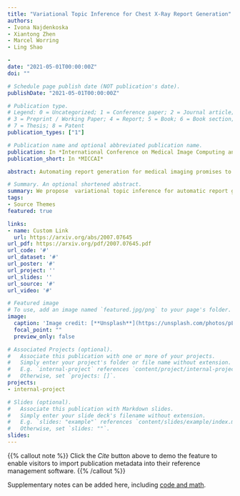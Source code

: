 ```yaml
---
title: "Variational Topic Inference for Chest X-Ray Report Generation"
authors:
- Ivona Najdenkoska
- Xiantong Zhen 
- Marcel Worring
- Ling Shao

- 
date: "2021-05-01T00:00:00Z"
doi: ""

# Schedule page publish date (NOT publication's date).
publishDate: "2021-05-01T00:00:00Z"

# Publication type.
# Legend: 0 = Uncategorized; 1 = Conference paper; 2 = Journal article;
# 3 = Preprint / Working Paper; 4 = Report; 5 = Book; 6 = Book section;
# 7 = Thesis; 8 = Patent
publication_types: ["1"]

# Publication name and optional abbreviated publication name.
publication: In *International Conference on Medical Image Computing and Computer Assisted Intervention  2021*
publication_short: In *MICCAI*

abstract: Automating report generation for medical imaging promises to alleviate workload and assist diagnosis in clinical practice. Recent work has shown that deep learning models can successfully caption natural images. However, learning from medical data is challenging due to the diversity and uncertainty inherent in the reports written by diﬀerent radiologists with discrepant expertise and experience. To tackle these challenges, we propose variational topic inference for automatic report generation. Speciﬁcally, we introduce a set of topics as latent variables to guide sentence generation by aligning image and language modalities in a latent space. The topics are inferred in a conditional variational inference framework, with each topic governing the generation of a sentence in the report. Further, we adopt a visual attention module that enables the model to attend to diﬀerent local regions in the image to generate more informative descriptions. We conduct extensive experiments on two benchmarks, namely Indiana U. Chest X-rays and MIMIC-CXR. The results demonstrate that our proposed variational topic inference model can generate reports which are not mere copies of reports used in training, while still achieving comparable performance to state-of-the-art methods in terms of standard language generation criteria.

# Summary. An optional shortened abstract.
summary: We propose  variational topic inference for automatic report generation.
tags:
- Source Themes
featured: true

links:
- name: Custom Link
  url: https://arxiv.org/abs/2007.07645
url_pdf: https://arxiv.org/pdf/2007.07645.pdf
url_code: '#'
url_dataset: '#'
url_poster: '#'
url_project: ''
url_slides: ''
url_source: '#'
url_video: '#'

# Featured image
# To use, add an image named `featured.jpg/png` to your page's folder. 
image:
  caption: 'Image credit: [**Unsplash**](https://unsplash.com/photos/pLCdAaMFLTE)'
  focal_point: ""
  preview_only: false

# Associated Projects (optional).
#   Associate this publication with one or more of your projects.
#   Simply enter your project's folder or file name without extension.
#   E.g. `internal-project` references `content/project/internal-project/index.md`.
#   Otherwise, set `projects: []`.
projects:
- internal-project

# Slides (optional).
#   Associate this publication with Markdown slides.
#   Simply enter your slide deck's filename without extension.
#   E.g. `slides: "example"` references `content/slides/example/index.md`.
#   Otherwise, set `slides: ""`.
slides:
---
```


{{% callout note %}}
Click the *Cite* button above to demo the feature to enable visitors to import publication metadata into their reference management software.
{{% /callout %}}

Supplementary notes can be added here, including [code and math](https://sourcethemes.com/academic/docs/writing-markdown-latex/).
